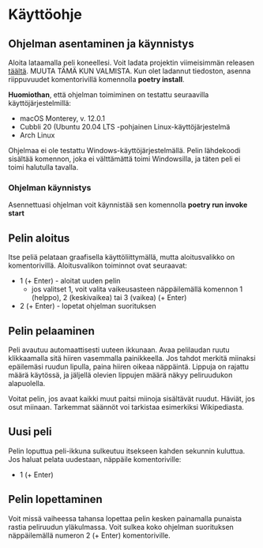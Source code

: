 # Käyttöohje

## Ohjelman asentaminen ja käynnistys

Aloita lataamalla peli koneellesi. Voit ladata projektin viimeisimmän releasen [täältä](https://github.com/savalre/ot-harjoitustyo/releases/tag/viikko5). MUUTA TÄMÄ KUN VALMISTA. Kun olet ladannut tiedoston, asenna riippuvuudet komentorivillä komennolla **poetry install**.

**Huomiothan**, että ohjelman toimiminen on testattu seuraavilla käyttöjärjestelmillä:
  - macOS Monterey, v. 12.0.1
  - Cubbli 20 (Ubuntu 20.04 LTS -pohjainen Linux-käyttöjärjestelmä
  - Arch Linux

Ohjelmaa ei ole testattu Windows-käyttöjärjestelmällä. Pelin lähdekoodi sisältää komennon, joka ei välttämättä toimi Windowsilla, ja täten peli ei toimi halutulla tavalla.

### Ohjelman käynnistys
Asennettuasi ohjelman voit käynnistää sen komennolla **poetry run invoke start**

## Pelin aloitus

Itse peliä pelataan graafisella käyttöliittymällä, mutta aloitusvalikko on komentorivillä. Aloitusvalikon toiminnot ovat seuraavat:
  - 1 (+ Enter) - aloitat uuden pelin
    - jos valitset 1, voit valita vaikeusasteen näppäilemällä komennon 1 (helppo), 2 (keskivaikea) tai 3 (vaikea) (+ Enter)
  - 2 (+ Enter) - lopetat ohjelman suorituksen

## Pelin pelaaminen

Peli avautuu automaattisesti uuteen ikkunaan. Avaa pelilaudan ruutu klikkaamalla sitä hiiren vasemmalla painikkeella. Jos tahdot merkitä miinaksi epäilemäsi ruudun
lipulla, paina hiiren oikeaa näppäintä. Lippuja on rajattu määrä käytössä, ja jäljellä olevien lippujen määrä näkyy peliruudukon alapuolella.

Voitat pelin, jos avaat kaikki muut paitsi miinoja sisältävät ruudut. Häviät, jos osut miinaan. Tarkemmat säännöt voi tarkistaa esimerkiksi Wikipediasta.

## Uusi peli

Pelin loputtua peli-ikkuna sulkeutuu itsekseen kahden sekunnin kuluttua. Jos haluat pelata uudestaan, näppäile komentoriville:
  - 1 (+ Enter)


## Pelin lopettaminen

Voit missä vaiheessa tahansa lopettaa pelin kesken painamalla punaista rastia peliruudun yläkulmassa. Voit sulkea koko ohjelman suorituksen näppäilemällä numeron 2 (+ Enter) komentoriville. 

